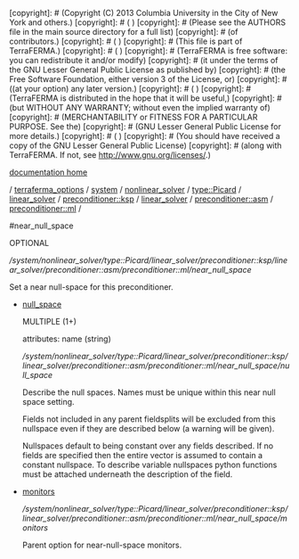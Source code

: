 [copyright]: # (Copyright (C) 2013 Columbia University in the City of New York and others.)
[copyright]: # ( )
[copyright]: # (Please see the AUTHORS file in the main source directory for a full list)
[copyright]: # (of contributors.)
[copyright]: # ( )
[copyright]: # (This file is part of TerraFERMA.)
[copyright]: # ( )
[copyright]: # (TerraFERMA is free software: you can redistribute it and/or modify)
[copyright]: # (it under the terms of the GNU Lesser General Public License as published by)
[copyright]: # (the Free Software Foundation, either version 3 of the License, or)
[copyright]: # ((at your option) any later version.)
[copyright]: # ( )
[copyright]: # (TerraFERMA is distributed in the hope that it will be useful,)
[copyright]: # (but WITHOUT ANY WARRANTY; without even the implied warranty of)
[copyright]: # (MERCHANTABILITY or FITNESS FOR A PARTICULAR PURPOSE. See the)
[copyright]: # (GNU Lesser General Public License for more details.)
[copyright]: # ( )
[copyright]: # (You should have received a copy of the GNU Lesser General Public License)
[copyright]: # (along with TerraFERMA. If not, see <http://www.gnu.org/licenses/>.)

[documentation home](Documentation)

/ [terraferma_options](../../../../../../../../../terraferma_options) / [system](../../../../../../../../system) / [nonlinear_solver](../../../../../../../nonlinear_solver) / [type::Picard](../../../../../../type__Picard) / [linear_solver](../../../../../linear_solver) / [preconditioner::ksp](../../../../preconditioner__ksp) / [linear_solver](../../../linear_solver) / [preconditioner::asm](../../preconditioner__asm) / [preconditioner::ml](../preconditioner__ml) /

#near_null_space

OPTIONAL 

*/system/nonlinear_solver/type::Picard/linear_solver/preconditioner::ksp/linear_solver/preconditioner::asm/preconditioner::ml/near_null_space*

Set a near null-space for this preconditioner.

* [null_space](near_null_space/null_space "child")

    MULTIPLE (1+) 

    attributes: name (string) 

    */system/nonlinear_solver/type::Picard/linear_solver/preconditioner::ksp/linear_solver/preconditioner::asm/preconditioner::ml/near_null_space/null_space*

    Describe the null spaces.  Names must be unique within this near null space setting.
    
    Fields not included in any parent fieldsplits will be excluded from this nullspace 
    even if they are described below (a warning will be given).
    
    Nullspaces default to being constant over any fields described.  If no fields are specified
    then the entire vector is assumed to contain a constant nullspace.  To describe variable
    nullspaces python functions must be attached underneath the description of the field.

* [monitors](near_null_space/monitors "child")

    */system/nonlinear_solver/type::Picard/linear_solver/preconditioner::ksp/linear_solver/preconditioner::asm/preconditioner::ml/near_null_space/monitors*

    Parent option for near-null-space monitors.

[autogenerated]: # (This file was automatically generated from the schema file:/home/cwilson/repos/github/TerraFERMA/TerraFERMA/buckettools/schemas/solvers.rng.)

